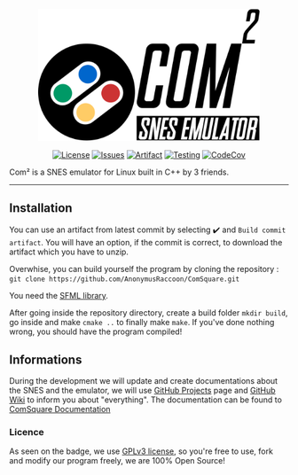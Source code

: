 <p align="center"><img src="./ressources/Black.svg" width="400"></p>

<p align="center">
  <a href="./LICENSE"><img src="https://img.shields.io/github/license/AnonymusRaccoon/ComSquare?style=flat-square" alt="License"></a>
  <a href="https://github.com/AnonymusRaccoon/ComSquare/issues"><img src="https://img.shields.io/github/issues/AnonymusRaccoon/ComSquare?style=flat-square" alt="Issues"></a>
  <a href="https://github.com/AnonymusRaccoon/ComSquare/actions?query=workflow%3A%22Build+commit+artifact%22"><img src="https://img.shields.io/github/workflow/status/AnonymusRaccoon/ComSquare/Build%20commit%20artifact?style=flat-square" alt="Artifact"></a>
  <a href="https://github.com/AnonymusRaccoon/ComSquare/actions?query=workflow%3A%22Testing+current+commit%22"><img src="https://img.shields.io/github/workflow/status/AnonymusRaccoon/ComSquare/Testing%20current%20commit?label=tests&style=flat-square" alt="Testing"></a>
  <a href="https://codecov.io/gh/AnonymusRaccoon/ComSquare"><img src="https://img.shields.io/codecov/c/gh/AnonymusRaccoon/ComSquare?style=flat-square" alt="CodeCov"></a>
</p>


Com² is a SNES emulator for Linux built in C++ by 3 friends.

***

## Installation

You can use an artifact from latest commit by selecting ✔️ and ``Build commit artifact``. You will have an option, if the commit is correct, to download the artifact which you have to unzip.


Overwhise, you can build yourself the program by cloning the repository : ``git clone https://github.com/AnonymusRaccoon/ComSquare.git``

You need the [SFML library](https://www.sfml-dev.org/download.php).

After going inside the repository directory, create a build folder ``mkdir build``, go inside and make ``cmake ..`` to finally make ``make``. If you've done nothing wrong, you should have the program compiled!


## Informations

During the development we will update and create documentations about the SNES and the emulator, we will use [GitHub Projects](https://github.com/AnonymusRaccoon/ComSquare/projects) page and [GitHub Wiki](https://github.com/AnonymusRaccoon/ComSquare/wiki) to inform you about "everything".
The documentation can be found to [ComSquare Documentation](https://anonymusraccoon.github.io/ComSquare/) 

### Licence

As seen on the badge, we use [GPLv3 license](./LICENSE), so you're free to use, fork and modify our program freely, we are 100% Open Source!
